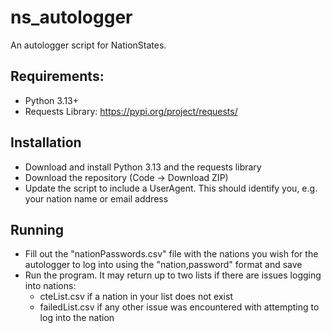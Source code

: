 # ns_autologger
An autologger script for NationStates.
## Requirements:
- Python 3.13+
- Requests Library: https://pypi.org/project/requests/
## Installation
- Download and install Python 3.13 and the requests library
- Download the repository (Code -> Download ZIP)
- Update the script to include a UserAgent. This should identify you, e.g. your nation name or email address
## Running
- Fill out the "nationPasswords.csv" file with the nations you wish for the autologger to log into using the "nation,password" format and save
- Run the program. It may return up to two lists if there are issues logging into nations:
  - cteList.csv if a nation in your list does not exist
  - failedList.csv if any other issue was encountered with attempting to log into the nation
